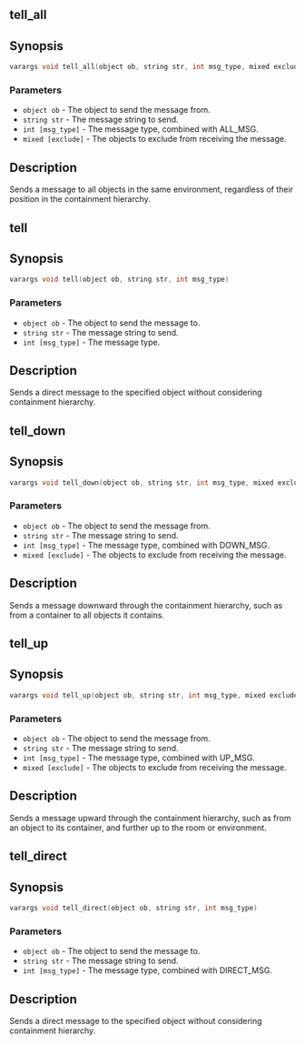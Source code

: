 ## tell_all

## Synopsis

```c
varargs void tell_all(object ob, string str, int msg_type, mixed exclude)
```

### Parameters

* `object ob` - The object to send the message from.
* `string str` - The message string to send.
* `int [msg_type]` - The message type, combined with ALL_MSG.
* `mixed [exclude]` - The objects to exclude from receiving the message.

## Description

Sends a message to all objects in the same environment, regardless
of their position in the containment hierarchy.

## tell

## Synopsis

```c
varargs void tell(object ob, string str, int msg_type)
```

### Parameters

* `object ob` - The object to send the message to.
* `string str` - The message string to send.
* `int [msg_type]` - The message type.

## Description

Sends a direct message to the specified object without considering
containment hierarchy.

## tell_down

## Synopsis

```c
varargs void tell_down(object ob, string str, int msg_type, mixed exclude)
```

### Parameters

* `object ob` - The object to send the message from.
* `string str` - The message string to send.
* `int [msg_type]` - The message type, combined with DOWN_MSG.
* `mixed [exclude]` - The objects to exclude from receiving the message.

## Description

Sends a message downward through the containment hierarchy, such
as from a container to all objects it contains.

## tell_up

## Synopsis

```c
varargs void tell_up(object ob, string str, int msg_type, mixed exclude)
```

### Parameters

* `object ob` - The object to send the message from.
* `string str` - The message string to send.
* `int [msg_type]` - The message type, combined with UP_MSG.
* `mixed [exclude]` - The objects to exclude from receiving the message.

## Description

Sends a message upward through the containment hierarchy, such as
from an object to its container, and further up to the room or
environment.

## tell_direct

## Synopsis

```c
varargs void tell_direct(object ob, string str, int msg_type)
```

### Parameters

* `object ob` - The object to send the message to.
* `string str` - The message string to send.
* `int [msg_type]` - The message type, combined with DIRECT_MSG.

## Description

Sends a direct message to the specified object without considering
containment hierarchy.

